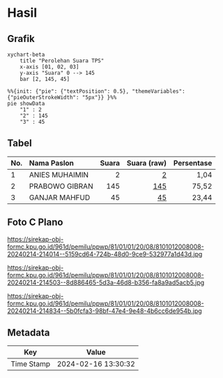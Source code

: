 # Hasil

## Grafik

```mermaid
xychart-beta
    title "Perolehan Suara TPS"
    x-axis [01, 02, 03]
    y-axis "Suara" 0 --> 145
    bar [2, 145, 45]
```

```mermaid
%%{init: {"pie": {"textPosition": 0.5}, "themeVariables": {"pieOuterStrokeWidth": "5px"}} }%%
pie showData
    "1" : 2
    "2" : 145
    "3" : 45
```

## Tabel

| No. | Nama Paslon    | Suara | Suara (raw) | Persentase |
|:--- |:-------------- | -----:| -----------:| ----------:|
| 1   | ANIES MUHAIMIN | 2     | [2][p-1]    | 1,04       |
| 2   | PRABOWO GIBRAN | 145   | [145][p-2]  | 75,52      |
| 3   | GANJAR MAHFUD  | 45    | [45][p-3]   | 23,44      |


[p-1]: https://github.com/gigit-pemilu/pemilu-2024-81-maluku/blob/main/pilpres/hitung-suara/sub/81-maluku/sub/01-maluku-tengah/sub/01-amahai/sub/2008-makariki/sub/008-tps/sub/paslon-1.txt
[p-2]: https://github.com/gigit-pemilu/pemilu-2024-81-maluku/blob/main/pilpres/hitung-suara/sub/81-maluku/sub/01-maluku-tengah/sub/01-amahai/sub/2008-makariki/sub/008-tps/sub/paslon-2.txt
[p-3]: https://github.com/gigit-pemilu/pemilu-2024-81-maluku/blob/main/pilpres/hitung-suara/sub/81-maluku/sub/01-maluku-tengah/sub/01-amahai/sub/2008-makariki/sub/008-tps/sub/paslon-3.txt

## Foto C Plano

https://sirekap-obj-formc.kpu.go.id/961d/pemilu/ppwp/81/01/01/20/08/8101012008008-20240214-214014--5159cd64-724b-48d0-9ce9-532977a1d43d.jpg

https://sirekap-obj-formc.kpu.go.id/961d/pemilu/ppwp/81/01/01/20/08/8101012008008-20240214-214503--8d886465-5d3a-46d8-b356-fa8a9ad5acb5.jpg

https://sirekap-obj-formc.kpu.go.id/961d/pemilu/ppwp/81/01/01/20/08/8101012008008-20240214-214834--5b0fcfa3-98bf-47e4-9e48-4b6cc6de954b.jpg


## Metadata

| Key        | Value               |
| ---------- | ------------------- |
| Time Stamp | 2024-02-16 13:30:32 |



